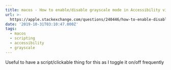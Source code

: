 ```yaml
---
title: macos - How to enable/disable grayscale mode in Accessibility via Terminal
url: >-
  https://apple.stackexchange.com/questions/240446/how-to-enable-disable-grayscale-mode-in-accessibility-via-terminal-app?rq=1
date: '2019-10-31T03:10:47.000Z'
tags:
  - macos
  - scripting
  - accessibility
  - grayscale
---
```

Useful to have a script/clickable thing for this as I toggle it on/off frequently
